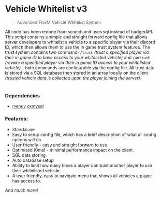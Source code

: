# Vehicle Whitelist v3
> Advanced FiveM Vehicle Whitelist System

All code has been redone from scratch and uses sql instead of badgerAPI. This script contains a simple and straight forward config file that allows server developers to whitelist a vehicle to a specific player via their discord ID, which then allows them to use the in game trust system features. The trust system contains two command; `/trust` *(trust a specified player via their in game ID to have access to your whitelisted vehicle)* and `/untrust` *(revoke a specified player via their in game ID access to your whitelisted vehicle)* - both commands are configurable via the config file. All trust data is stored via a SQL database then stored in an array locally on the client *(trusted vehicle data is collected upon the player joining the server).*<br><br>

### Dependencies
- [menuv](https://github.com/ThymonA/menuv/releases/tag/v1.4.1)
[oxmysql](https://github.com/overextended/oxmysql)
 
### Features:

- Standalone
- Easy to setup config file, which has a brief description of what all config options will do.
- User friendly - easy and straight forward to use.
- Optimised (0ms) - minimal performance impact on the client.
- SQL data storing.
- Auto database setup
- Ability to limit how many times a player can trust another player to use their whitelisted vehicle.
- A user friendly, easy to navigate menu that shows all vehicles a player has access to.

*And much more!*
